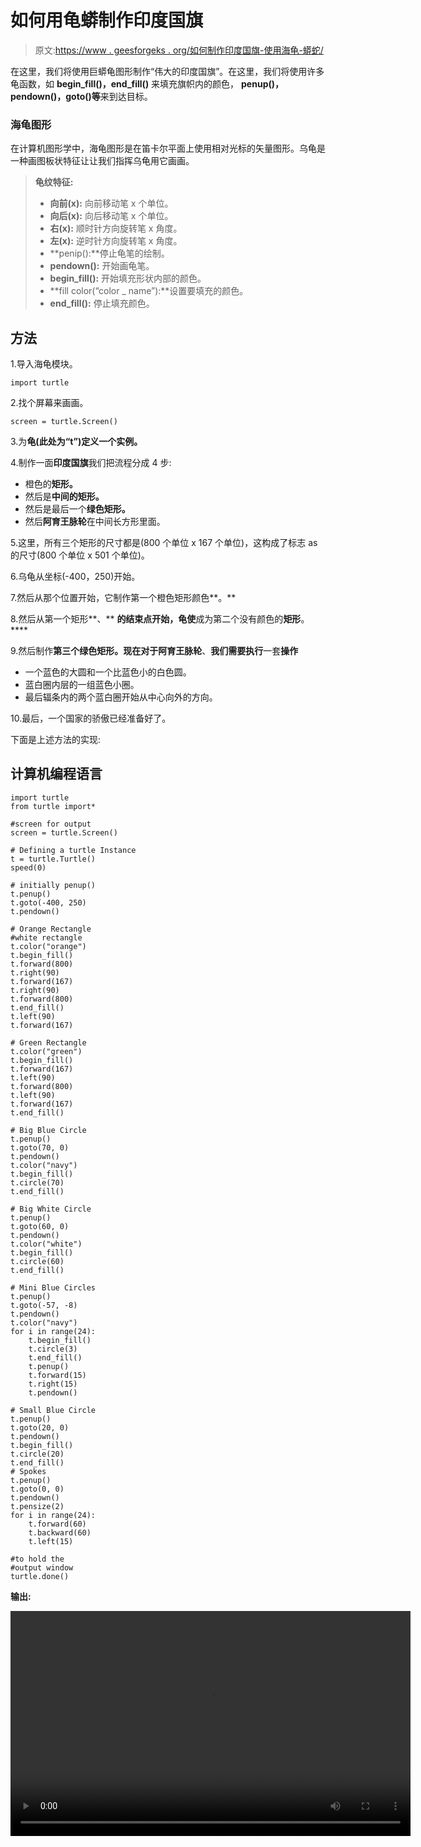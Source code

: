 # 如何用龟蟒制作印度国旗

> 原文:[https://www . geesforgeks . org/如何制作印度国旗-使用海龟-蟒蛇/](https://www.geeksforgeeks.org/how-to-make-indian-flag-using-turtle-python/)

在这里，我们将使用巨蟒龟图形制作“伟大的印度国旗”。在这里，我们将使用许多龟函数，如 **begin_fill()，end_fill()** 来填充旗帜内的颜色， **penup()，pendown()，goto()等**来到达目标。

### 海龟图形

在计算机图形学中，海龟图形是在笛卡尔平面上使用相对光标的矢量图形。乌龟是一种画图板状特征让让我们指挥乌龟用它画画。

> **龟纹特征:**
> 
> *   **向前(x):** 向前移动笔 x 个单位。
> *   **向后(x):** 向后移动笔 x 个单位。
> *   **右(x):** 顺时针方向旋转笔 x 角度。
> *   **左(x):** 逆时针方向旋转笔 x 角度。
> *   **penip():**停止龟笔的绘制。
> *   **pendown():** 开始画龟笔。
> *   **begin_fill():** 开始填充形状内部的颜色。
> *   **fill color(“color _ name”):**设置要填充的颜色。
> *   **end_fill():** 停止填充颜色。

## 方法

1.导入海龟模块。

```
import turtle
```

2.找个屏幕来画画。

```
screen = turtle.Screen()
```

3.为**龟(此处为“t”)定义一个实例。**

4.制作一面**印度国旗**我们把流程分成 4 步:

*   橙色的**矩形。**
*   然后是**中间的矩形。**
*   然后是最后一个**绿色矩形。**
*   然后**阿育王脉轮**在中间长方形里面。

5.这里，所有三个矩形的尺寸都是(800 个单位 x 167 个单位)，这构成了标志 as 的尺寸(800 个单位 x 501 个单位)。

6.乌龟从坐标(-400，250)开始。

7.然后从那个位置开始，它制作第一个橙色矩形颜色**。**

8.然后从第一个矩形**、** **的结束点开始，龟使**成为第二个没有颜色的**矩形**。****

9.然后制作**第三个绿色矩形。**现在对于**阿育王脉轮**、**我们需要执行**一套**操作**

*   一个蓝色的大圆和一个比蓝色小的白色圆。
*   蓝白圈内层的一组蓝色小圈。
*   最后辐条内的两个蓝白圈开始从中心向外的方向。

10.最后，一个国家的骄傲已经准备好了。

下面是上述方法的实现:

## 计算机编程语言

```
import turtle
from turtle import*

#screen for output
screen = turtle.Screen()

# Defining a turtle Instance
t = turtle.Turtle()
speed(0)

# initially penup()
t.penup()
t.goto(-400, 250)
t.pendown()

# Orange Rectangle
#white rectangle
t.color("orange")
t.begin_fill()
t.forward(800)
t.right(90)
t.forward(167)
t.right(90)
t.forward(800)
t.end_fill()
t.left(90)
t.forward(167)

# Green Rectangle
t.color("green")
t.begin_fill()
t.forward(167)
t.left(90)
t.forward(800)
t.left(90)
t.forward(167)
t.end_fill()

# Big Blue Circle
t.penup()
t.goto(70, 0)
t.pendown()
t.color("navy")
t.begin_fill()
t.circle(70)
t.end_fill()

# Big White Circle
t.penup()
t.goto(60, 0)
t.pendown()
t.color("white")
t.begin_fill()
t.circle(60)
t.end_fill()

# Mini Blue Circles
t.penup()
t.goto(-57, -8)
t.pendown()
t.color("navy")
for i in range(24):
    t.begin_fill()
    t.circle(3)
    t.end_fill()
    t.penup()
    t.forward(15)
    t.right(15)
    t.pendown()

# Small Blue Circle
t.penup()
t.goto(20, 0)
t.pendown()
t.begin_fill()
t.circle(20)
t.end_fill()
# Spokes
t.penup()
t.goto(0, 0)
t.pendown()
t.pensize(2)
for i in range(24):
    t.forward(60)
    t.backward(60)
    t.left(15)

#to hold the
#output window
turtle.done()
```

**输出:**

<video class="wp-video-shortcode" id="video-416130-1" width="640" height="360" preload="metadata" controls=""><source type="video/mp4" src="https://media.geeksforgeeks.org/wp-content/uploads/20200925192638/Indian-Flag.mp4?_=1">[https://media.geeksforgeeks.org/wp-content/uploads/20200925192638/Indian-Flag.mp4](https://media.geeksforgeeks.org/wp-content/uploads/20200925192638/Indian-Flag.mp4)</video>